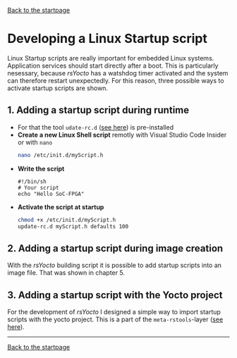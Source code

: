 [Back to the startpage](https://github.com/robseb/rsyocto)

# Developing a Linux Startup script
Linux Startup scripts are really important for embedded Linux systems. 
Application services should start directly after a boot. This is particularly nesessary, because *rsYocto* has a watshdog timer activated and the system can therefore restart unexpectedly.
For this reason, three possible ways to activate startup scripts are shown.

## 1. Adding a startup script during runtime
* For that the tool `udate-rc.d` ([see here](http://manpages.ubuntu.com/manpages/bionic/man8/update-rc.d.8.html)) is pre-installed
* **Create a new Linux Shell script** remotly with Visual Studio Code Insider or with `nano`
  ````bash
  nano /etc/init.d/myScript.h
  ````
* **Write the script**
  ```console
  #!/bin/sh
  # Your script
  echo "Hello SoC-FPGA"
  ````
* **Activate the script at startup**
  ````bash
  chmod +x /etc/init.d/myScript.h
  update-rc.d myScript.h defaults 100

## 2. Adding a startup script during image creation
With the *rsYocto* building script it is possible to add startup scripts into an image file. 
That was shown in chapter 5.

## 3. Adding a startup script with the Yocto project
For the development of *rsYocto* I designed a simple way to import startup scripts with the yocto project. This is a part of the `meta-rstools`-layer ([see here](https://github.com/robseb/meta-rstools)).

___
 [Back to the startpage](https://github.com/robseb/rsyocto)
 
